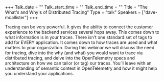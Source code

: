 +++
Talk_date = ""
Talk_start_time = ""
Talk_end_time = ""
Title = "The What's and Why's of Distributed Tracing"
Type = "talk"
Speakers = ["dave-mcallister"]
+++

Tracing can be very powerful. It gives the ability to connect the customer experience to the backend services several hops away. This comes down to what information is in your traces. There isn't one standard set of tags to add for EVERY application. It comes down to how traces are used and what matters to your organization. During this webinar we will discuss the need for tracing, dive into the why (and what) you would want to trace via distributed tracing, and delve into the OpenTelemetry specs and architecture on how we can tailor (or tag) our traces. You’ll leave with an understanding of semantic context in OpenTelemetry and how it might help you understand your applications.
